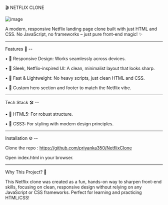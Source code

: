 🎬 NETFLIX CLONE

![image](https://github.com/user-attachments/assets/67d40b16-9770-4553-a707-471945646eea)

A modern, responsive Netflix landing page clone built with just HTML and CSS. No JavaScript, no frameworks – just pure front-end magic! ✨

-----------------------------------------------------------------------------------------------------------------------------
Features 🌟 --

•	 📱 Responsive Design: Works seamlessly across devices.

•	 🎨 Sleek, Netflix-inspired UI: A clean, minimalist layout that looks sharp.

•	 🚀 Fast & Lightweight: No heavy scripts, just clean HTML and CSS.

•	 🌈 Custom hero section and footer to match the Netflix vibe.

-----------------------------------------------------------------------------------------------------------------------------
Tech Stack 🛠️ --

•	 🧱 HTML5: For robust structure.

•	 🎨 CSS3: For styling with modern design principles.

-----------------------------------------------------------------------------------------------------------------------------
Installation ⚙️ --

Clone the repo :
https://github.com/priyanka350/NetflixClone

Open index.html in your browser.

-----------------------------------------------------------------------------------------------------------------------------
Why This Project? 🤔

This Netflix clone was created as a fun, hands-on way to sharpen front-end skills, focusing on clean, responsive design without relying on any JavaScript or CSS frameworks. Perfect for learning and practicing HTML/CSS!
